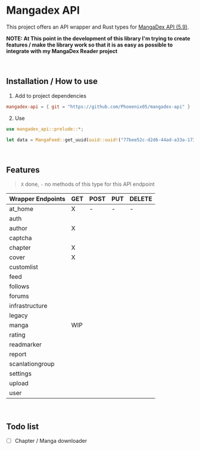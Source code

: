# Mangadex API

This project offers an API wrapper and Rust types for [MangaDex API (5.9)](https://api.mangadex.org/docs/redoc.html).

**NOTE: At This point in the development of this library I'm trying to create features / make the library work so
that it is as easy as possible to integrate with my MangaDex Reader project**

<br />

## Installation / How to use

1. Add to project dependencies
```toml
mangadex-api = { git = "https://github.com/Phoeenix05/mangadex-api" }
```

2. Use
```rust
use mangadex_api::prelude::*;

let data = MangaFeed::get_uuid(uuid::uuid!("77bee52c-d2d6-44ad-a33a-1734c1fe696a")).await.unwrap();
```

<br />

## Features

> `X` done, `-` no methods of this type for this API endpoint

| Wrapper Endpoints | GET | POST | PUT | DELETE |
| ----------------- | --- | ---- | --- | ------ |
| at_home           | X   | -    | -   | -      |
| auth              |     |      |     |        |
| author            | X   |      |     |        |
| captcha           |     |      |     |        |
| chapter           | X   |      |     |        |
| cover             | X   |      |     |        |
| customlist        |     |      |     |        |
| feed              |     |      |     |        |
| follows           |     |      |     |        |
| forums            |     |      |     |        |
| infrastructure    |     |      |     |        |
| legacy            |     |      |     |        |
| manga             | WIP |      |     |        |
| rating            |     |      |     |        |
| readmarker        |     |      |     |        |
| report            |     |      |     |        |
| scanlationgroup   |     |      |     |        |
| settings          |     |      |     |        |
| upload            |     |      |     |        |
| user              |     |      |     |        |

<br/>

## Todo list

- [ ] Chapter / Manga downloader
